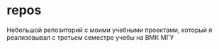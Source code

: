 # repos
Небольшой репозиторий с моими учебными проектами, который я реализовывал с третьем семестре учебы на ВМК МГУ
